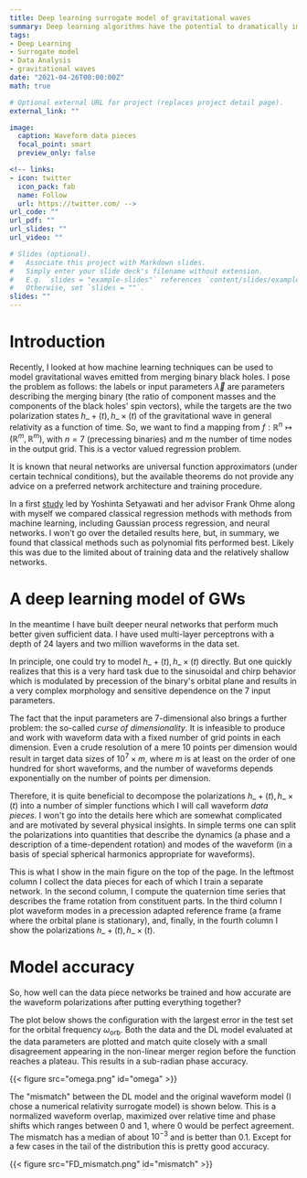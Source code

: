 ```yaml
---
title: Deep learning surrogate model of gravitational waves
summary: Deep learning algorithms have the potential to dramatically improve predictive models of chirp like gravitational waves.
tags:
- Deep Learning
- Surrogate model
- Data Analysis
- gravitational waves
date: "2021-04-26T00:00:00Z"
math: true

# Optional external URL for project (replaces project detail page).
external_link: ""

image:
  caption: Waveform data pieces
  focal_point: smart
  preview_only: false

<!-- links:
- icon: twitter
  icon_pack: fab
  name: Follow
  url: https://twitter.com/ -->
url_code: ""
url_pdf: ""
url_slides: ""
url_video: ""

# Slides (optional).
#   Associate this project with Markdown slides.
#   Simply enter your slide deck's filename without extension.
#   E.g. `slides = "example-slides"` references `content/slides/example-slides.md`.
#   Otherwise, set `slides = ""`.
slides: ""
---
```


# Introduction

Recently, I looked at how machine learning techniques can be used to model gravitational waves emitted from merging binary black holes. I pose the problem
as follows: the labels or input parameters $\vec\lambda$ are parameters describing the merging binary (the ratio of component masses and the components of the black holes' spin vectors), while the targets are the two polarization states $h\_+(t), h\_\times(t)$ of the gravitational wave in general relativity as a function of time. So, we want to find a mapping from $f: \mathbb{R}^n \mapsto (\mathbb{R}^m, \mathbb{R}^m)$, with $n=7$ (precessing binaries) and $m$ the number of time nodes in the output grid. This is a vector valued regression problem.

It is known that neural networks are universal function approximators (under certain technical conditions), but the available theorems do not provide any advice on a preferred network architecture and training procedure.

In a first [study](https://iopscience.iop.org/article/10.1088/1361-6382/ab693b) led by Yoshinta Setyawati and her advisor Frank Ohme along with myself we compared classical regression methods with methods from machine learning, including Gaussian process regression, and neural networks. I won't go over the detailed results here, but, in summary, we found that classical methods such as polynomial fits performed best. Likely this was due to the limited about of training data and the relatively shallow networks.


# A deep learning model of GWs


In the meantime I have built deeper neural networks that perform much better given sufficient data. I have used multi-layer perceptrons with a depth of 24 layers and two million waveforms in the data set.

In principle, one could try to model $h\_+(t), h\_\times(t)$ directly. But one quickly realizes that this is a very hard task due to the sinusoidal and chirp  behavior which is modulated by precession of the binary's orbital plane and results in a very complex morphology and sensitive dependence on the 7 input parameters. 

The fact that the input parameters are 7-dimensional also brings a further problem: the so-called *curse of dimensionality*. It is infeasible to produce and work with waveform data with a fixed number of grid points in each dimension. Even a crude resolution of a mere 10 points per dimension would result in target data sizes of $10^7 \times m$, where $m$ is at least on the order of one hundred for short waveforms, and the number of waveforms depends exponentially on the number of points per dimension.

Therefore, it is quite beneficial to decompose the polarizations $h\_+(t), h\_\times(t)$ into a number of simpler functions which I will call waveform *data pieces*. I won't go into the details here which are somewhat complicated and are motivated by several physical insights. In simple terms one can split the polarizations into quantities that describe the dynamics (a phase and a description of a time-dependent rotation) and modes of the waveform (in a basis of special spherical harmonics appropriate for waveforms).

This is what I show in the main figure on the top of the page. In the leftmost column I collect the data pieces for each of which I train a separate network.
In the second column, I compute the quaternion time series that describes the frame rotation from constituent parts. In the third column I plot waveform modes in a precession adapted reference frame (a frame where the orbital plane is stationary), and, finally, in the fourth column I show the polarizations $h\_+(t), h\_\times(t)$.


# Model accuracy

So, how well can the data piece networks be trained and how accurate are the waveform polarizations after putting everything together?

The plot below shows the configuration with the largest error in the test set for the orbital frequency $\omega_\mathrm{orb}$. Both the data and the DL model evaluated at the data parameters are plotted and match quite closely with a small disagreement appearing in the non-linear merger region before the function reaches a plateau. This results in a sub-radian phase accuracy.

<!-- plot instead as a function of time; use latex in y-label -->
{{< figure src="omega.png" id="omega" >}}


The "mismatch" between the DL model and the original waveform model (I chose a numerical relativity surrogate model) is shown below. This is a normalized waveform overlap, maximized over relative time and phase shifts which ranges between 0 and 1, where 0 would be perfect agreement. The mismatch has a median of about $10^{-3}$ and is better than $0.1$. Except for a few cases in the tail of the distribution this is pretty good accuracy.

{{< figure src="FD_mismatch.png" id="mismatch" >}}


